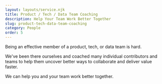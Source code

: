 ```yaml
---
layout: layouts/service.njk
title: Product / Tech / Data Team Coaching
description: Help Your Team Work Better Together
slug: product-tech-data-team-coaching
category: People
order: 5
---
```

Being an effective member of a product, tech, or data team is hard.

We've been there ourselves and coached many individual contributors and teams to help them uncover better ways to collaborate and deliver value faster.

We can help you and your team work better together.
